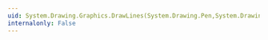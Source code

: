 ```yaml
---
uid: System.Drawing.Graphics.DrawLines(System.Drawing.Pen,System.Drawing.PointF[])
internalonly: False
---
```

